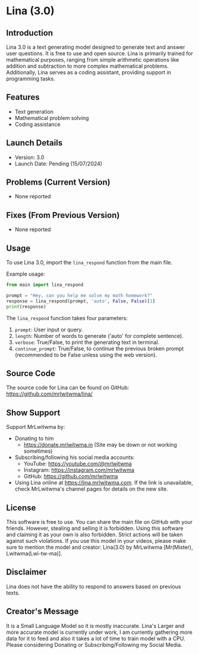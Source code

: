 # Lina (3.0)

## Introduction
Lina 3.0 is a text generating model designed to generate text and answer user questions. It is free to use and open source. Lina is primarily trained for mathematical purposes, ranging from simple arithmetic operations like addition and subtraction to more complex mathematical problems. Additionally, Lina serves as a coding assistant, providing support in programming tasks.

## Features
- Text generation
- Mathematical problem solving
- Coding assistance

## Launch Details
- Version: 3.0
- Launch Date: Pending (15/07/2024)

## Problems (Current Version)
- None reported

## Fixes (From Previous Version)
- None reported

## Usage
To use Lina 3.0, import the `lina_respond` function from the main file. 

Example usage:
```python
from main import lina_respond

prompt = "Hey, can you help me solve my math homework?"
response = lina_respond(prompt, 'auto', False, False)[1]
print(response)
```

The `lina_respond` function takes four parameters:
1. `prompt`: User input or query.
2. `length`: Number of words to generate ('auto' for complete sentence).
3. `verbose`: True/False, to print the generating text in terminal.
4. `continue_prompt`: True/False, to continue the previous broken prompt (recommended to be False unless using the web version).

## Source Code
The source code for Lina can be found on GitHub: https://github.com/mrlwitwma/lina/

## Show Support
Support MrLwitwma by:
- Donating to him
  - https://donate.mrlwitwma.in (Site may be down or not working sometimes)
- Subscribing/following his social media accounts:
  - YouTube: https://youtube.com/@mrlwitwma
  - Instagram: https://instagram.com/mrlwitwma
  - GitHub: https://github.com/mrlwitwma
- Using Lina online at https://lina.mrlwitwma.com. If the link is unavailable, check MrLwitwma's channel pages for details on the new site.

## License
This software is free to use. You can share the main file on GitHub with your friends. However, stealing and selling it is forbidden. Using this software and claiming it as your own is also forbidden. Strict actions will be taken against such violations. If you use this model in your videos, please make sure to mention the model and creator: Lina(3.0) by MrLwitwma [Mr(Mister), Lwitwma(Lwi-tw-ma)].

## Disclaimer
Lina does not have the ability to respond to answers based on previous texts.

## Creator's Message
It is a Small Language Model so it is mostly inaccurate. Lina's Larger and more accurate model is currently under work, I am currently gathering more data for it to feed and also it takes a lot of time to train model with a CPU. Please considering Donating or Subscribing/Following my Social Media.
